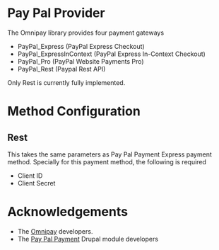 # Pay Pal Provider
The Omnipay library provides four payment gateways
* PayPal_Express (PayPal Express Checkout)
* PayPal_ExpressInContext (PayPal Express In-Context Checkout)
* PayPal_Pro (PayPal Website Payments Pro)
* PayPal_Rest (Paypal Rest API)

Only Rest is currently fully implemented.

# Method Configuration
## Rest
This takes the same parameters as Pay Pal Payment Express payment method.
Specially for this payment method, the following is required
* Client ID
* Client Secret

# Acknowledgements
* The [Omnipay](https://omnipay.thephpleague.com/) developers.
* The [Pay Pal Payment](https://www.drupal.org/project/paypal_payment) Drupal
module developers
